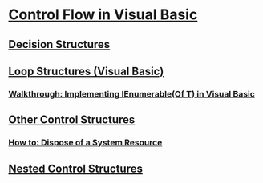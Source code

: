 # [Control Flow in Visual Basic](index.md)
## [Decision Structures](TocOutOfQuery)
## [Loop Structures (Visual Basic)](loop-structures.md)
### [Walkthrough: Implementing IEnumerable(Of T) in Visual Basic](walkthrough-implementing-ienumerable-of-t.md)
## [Other Control Structures](TocOutOfQuery)
### [How to: Dispose of a System Resource](TocOutOfQuery)
## [Nested Control Structures](TocOutOfQuery)
